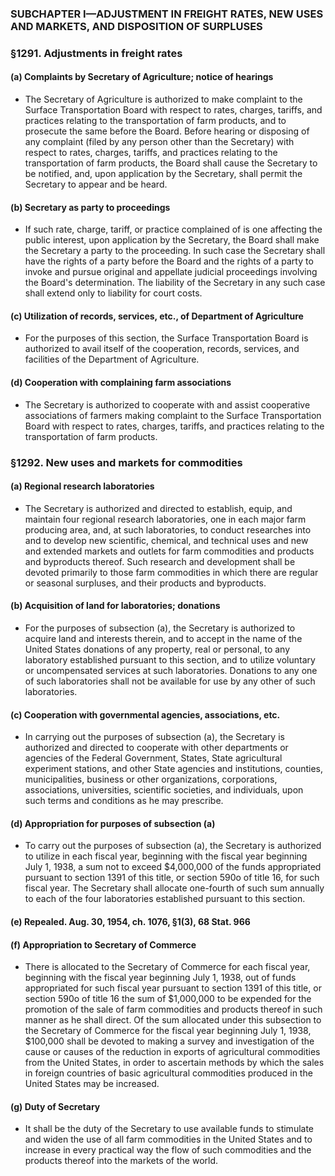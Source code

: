 ### SUBCHAPTER I—ADJUSTMENT IN FREIGHT RATES, NEW USES AND MARKETS, AND DISPOSITION OF SURPLUSES

### §1291. Adjustments in freight rates
#### (a) Complaints by Secretary of Agriculture; notice of hearings
* The Secretary of Agriculture is authorized to make complaint to the Surface Transportation Board with respect to rates, charges, tariffs, and practices relating to the transportation of farm products, and to prosecute the same before the Board. Before hearing or disposing of any complaint (filed by any person other than the Secretary) with respect to rates, charges, tariffs, and practices relating to the transportation of farm products, the Board shall cause the Secretary to be notified, and, upon application by the Secretary, shall permit the Secretary to appear and be heard.

#### (b) Secretary as party to proceedings
* If such rate, charge, tariff, or practice complained of is one affecting the public interest, upon application by the Secretary, the Board shall make the Secretary a party to the proceeding. In such case the Secretary shall have the rights of a party before the Board and the rights of a party to invoke and pursue original and appellate judicial proceedings involving the Board's determination. The liability of the Secretary in any such case shall extend only to liability for court costs.

#### (c) Utilization of records, services, etc., of Department of Agriculture
* For the purposes of this section, the Surface Transportation Board is authorized to avail itself of the cooperation, records, services, and facilities of the Department of Agriculture.

#### (d) Cooperation with complaining farm associations
* The Secretary is authorized to cooperate with and assist cooperative associations of farmers making complaint to the Surface Transportation Board with respect to rates, charges, tariffs, and practices relating to the transportation of farm products.

### §1292. New uses and markets for commodities
#### (a) Regional research laboratories
* The Secretary is authorized and directed to establish, equip, and maintain four regional research laboratories, one in each major farm producing area, and, at such laboratories, to conduct researches into and to develop new scientific, chemical, and technical uses and new and extended markets and outlets for farm commodities and products and byproducts thereof. Such research and development shall be devoted primarily to those farm commodities in which there are regular or seasonal surpluses, and their products and byproducts.

#### (b) Acquisition of land for laboratories; donations
* For the purposes of subsection (a), the Secretary is authorized to acquire land and interests therein, and to accept in the name of the United States donations of any property, real or personal, to any laboratory established pursuant to this section, and to utilize voluntary or uncompensated services at such laboratories. Donations to any one of such laboratories shall not be available for use by any other of such laboratories.

#### (c) Cooperation with governmental agencies, associations, etc.
* In carrying out the purposes of subsection (a), the Secretary is authorized and directed to cooperate with other departments or agencies of the Federal Government, States, State agricultural experiment stations, and other State agencies and institutions, counties, municipalities, business or other organizations, corporations, associations, universities, scientific societies, and individuals, upon such terms and conditions as he may prescribe.

#### (d) Appropriation for purposes of subsection (a)
* To carry out the purposes of subsection (a), the Secretary is authorized to utilize in each fiscal year, beginning with the fiscal year beginning July 1, 1938, a sum not to exceed $4,000,000 of the funds appropriated pursuant to section 1391 of this title, or section 590o of title 16, for such fiscal year. The Secretary shall allocate one-fourth of such sum annually to each of the four laboratories established pursuant to this section.

#### (e) Repealed. Aug. 30, 1954, ch. 1076, §1(3), 68 Stat. 966
#### (f) Appropriation to Secretary of Commerce
* There is allocated to the Secretary of Commerce for each fiscal year, beginning with the fiscal year beginning July 1, 1938, out of funds appropriated for such fiscal year pursuant to section 1391 of this title, or section 590o of title 16 the sum of $1,000,000 to be expended for the promotion of the sale of farm commodities and products thereof in such manner as he shall direct. Of the sum allocated under this subsection to the Secretary of Commerce for the fiscal year beginning July 1, 1938, $100,000 shall be devoted to making a survey and investigation of the cause or causes of the reduction in exports of agricultural commodities from the United States, in order to ascertain methods by which the sales in foreign countries of basic agricultural commodities produced in the United States may be increased.

#### (g) Duty of Secretary
* It shall be the duty of the Secretary to use available funds to stimulate and widen the use of all farm commodities in the United States and to increase in every practical way the flow of such commodities and the products thereof into the markets of the world.